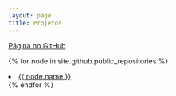 ```yaml
---
layout: page
title: Projetos
---
```


<p>
  <a href="{{ site.github.owner_url }}">Página no GitHub</a>
</p>

<p>
  {% for node in site.github.public_repositories %}
    <li class="sidebar-nav-item">
      <a href="{{ node.url }}" target="_blank">{{ node.name }}</a>
    </li>
  {% endfor %}
</p>
